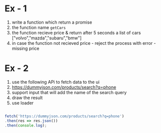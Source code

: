 # Ex - 1
1. write a function which return a promise
2. the function name `getCars`
3. the function recieve price & return after 5 seconds a list of cars ["volvo","mazda","subaru","bmw"]
4. in case the function not recieved price - reject the process with error - missing price



# Ex - 2 
1. use the following APi to fetch data to the ui
2. https://dummyjson.com/products/search?q=phone
3. support input that will add the name of the search query 
4. draw the result
5. use loader  


```javascript

fetch('https://dummyjson.com/products/search?q=phone')
.then(res => res.json())
.then(console.log);

```